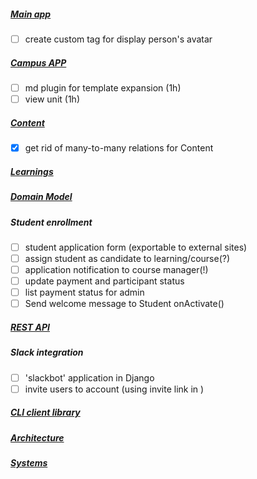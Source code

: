 ##### [Main app](ROOTAPP.md)
- [ ] create custom tag for display person's avatar
##### [Campus APP](CAMPUS.md)
- [ ] md plugin for template expansion (1h)
- [ ] view unit (1h)
##### [Content](CONTENT.md)
- [x] get rid of many-to-many relations for Content
##### [Learnings](LEARNINGS.md)
##### [Domain Model](MODELS.md)
##### Student enrollment
- [ ] student application form (exportable to external sites)
- [ ] assign student as candidate to learning/course(?)
- [ ] application notification to course manager(!)
- [ ] update payment and participant status  
- [ ] list payment status for admin
- [ ] Send welcome message to Student onActivate() 
##### [REST API](API.md)
##### Slack integration
- [ ] 'slackbot' application in Django
- [ ] invite users to account (using invite link in )
##### [CLI client library](CLI.md)
##### [Architecture](ARCH.md)
##### [Systems](SYSTEMS.md)
